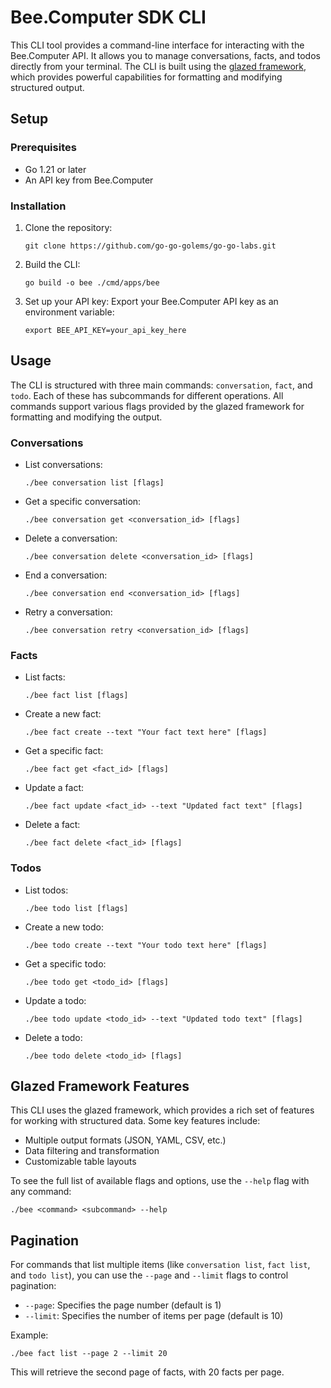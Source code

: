 # Bee.Computer SDK CLI

This CLI tool provides a command-line interface for interacting with the Bee.Computer API. It allows you to manage conversations, facts, and todos directly from your terminal. The CLI is built using the [glazed framework](https://github.com/go-go-golems/glazed), which provides powerful capabilities for formatting and modifying structured output.

## Setup

### Prerequisites

- Go 1.21 or later
- An API key from Bee.Computer

### Installation

1. Clone the repository:
   ```
   git clone https://github.com/go-go-golems/go-go-labs.git
   ```

2. Build the CLI:
   ```
   go build -o bee ./cmd/apps/bee
   ```

3. Set up your API key:
   Export your Bee.Computer API key as an environment variable:
   ```
   export BEE_API_KEY=your_api_key_here
   ```

## Usage

The CLI is structured with three main commands: `conversation`, `fact`, and `todo`. Each of these has subcommands for
different operations. All commands support various flags provided by the glazed framework for formatting and modifying
the output.

### Conversations

- List conversations:
  ```
  ./bee conversation list [flags]
  ```

- Get a specific conversation:
  ```
  ./bee conversation get <conversation_id> [flags]
  ```

- Delete a conversation:
  ```
  ./bee conversation delete <conversation_id> [flags]
  ```

- End a conversation:
  ```
  ./bee conversation end <conversation_id> [flags]
  ```

- Retry a conversation:
  ```
  ./bee conversation retry <conversation_id> [flags]
  ```

### Facts

- List facts:
  ```
  ./bee fact list [flags]
  ```

- Create a new fact:
  ```
  ./bee fact create --text "Your fact text here" [flags]
  ```

- Get a specific fact:
  ```
  ./bee fact get <fact_id> [flags]
  ```

- Update a fact:
  ```
  ./bee fact update <fact_id> --text "Updated fact text" [flags]
  ```

- Delete a fact:
  ```
  ./bee fact delete <fact_id> [flags]
  ```

### Todos

- List todos:
  ```
  ./bee todo list [flags]
  ```

- Create a new todo:
  ```
  ./bee todo create --text "Your todo text here" [flags]
  ```

- Get a specific todo:
  ```
  ./bee todo get <todo_id> [flags]
  ```

- Update a todo:
  ```
  ./bee todo update <todo_id> --text "Updated todo text" [flags]
  ```

- Delete a todo:
  ```
  ./bee todo delete <todo_id> [flags]
  ```

## Glazed Framework Features

This CLI uses the glazed framework, which provides a rich set of features for working with structured data. Some key
features include:

- Multiple output formats (JSON, YAML, CSV, etc.)
- Data filtering and transformation
- Customizable table layouts

To see the full list of available flags and options, use the `--help` flag with any command:

```
./bee <command> <subcommand> --help
```

## Pagination

For commands that list multiple items (like `conversation list`, `fact list`, and `todo list`), you can use the `--page` and `--limit` flags to control pagination:

- `--page`: Specifies the page number (default is 1)
- `--limit`: Specifies the number of items per page (default is 10)

Example:
```
./bee fact list --page 2 --limit 20
```

This will retrieve the second page of facts, with 20 facts per page.
